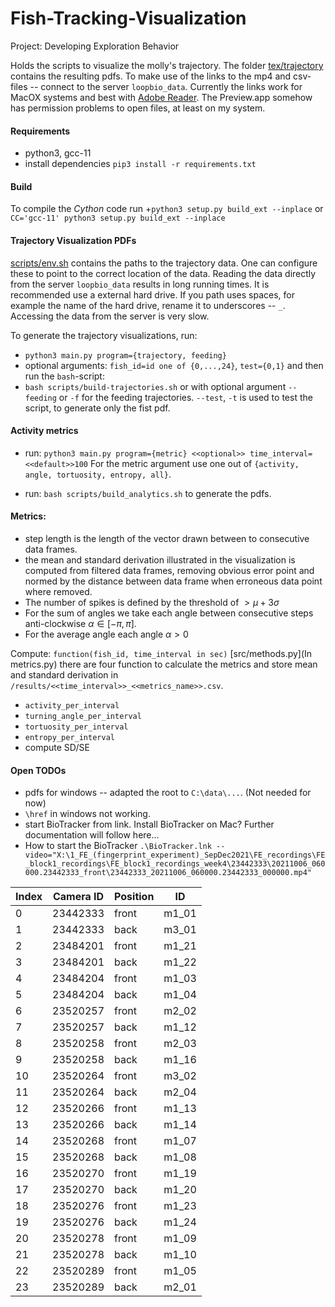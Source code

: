 # Fish-Tracking-Visualization
Project: Developing Exploration Behavior

Holds the scripts to visualize the molly's trajectory. 
The folder [tex/trajectory](tex/trajectory) contains the resulting pdfs.
To make use of the links to the mp4 and csv-files -- connect to the server `loopbio_data`. Currently the links work for MacOX systems and best with [Adobe Reader](https://get.adobe.com/de/reader/). The Preview.app somehow has permission problems to open files, at least on my system. 

#### Requirements
+ python3, gcc-11
+ install dependencies `pip3 install -r requirements.txt `

#### Build 
To compile the *Cython* code run 
+`python3 setup.py build_ext --inplace` or `CC='gcc-11' python3 setup.py build_ext --inplace`

#### Trajectory Visualization PDFs
[scripts/env.sh](scripts/env.sh) contains the paths to the trajectory data. One can configure these to point to the correct location of the data. Reading the data directly from the server `loopbio_data` results in long running times. It is recommended use a external hard drive. If you path uses spaces, for example the name of the hard drive, rename it to underscores -- `_`.   
Accessing the data from the server is very slow.  

To generate the trajectory visualizations, run: 
+ `python3 main.py program={trajectory, feeding}` 
+ optional arguments: `fish_id=id one of {0,...,24}`, `test={0,1}`
and then run the `bash`-script:
+ `bash scripts/build-trajectories.sh` or with optional argument `--feeding` or `-f` for the feeding trajectories. `--test`, `-t` is used to test the script, to generate only the fist pdf. 

#### Activity metrics
* run: `python3 main.py program={metric} <<optional>> time_interval=<<default>>100`
For the metric argument use one out of `{activity, angle, tortuosity, entropy, all}`.

* run: `bash scripts/build_analytics.sh` to generate the pdfs. 

#### Metrics: 
+ step length is the length of the vector drawn between to consecutive data frames. 
+ the mean and standard derivation illustrated in the visualization is computed from filtered data frames, removing obvious error point and normed by the distance between data frame when erroneous data point where removed. 
+ The number of spikes is defined by the threshold of $` > \mu + 3 \sigma`$
+ For the sum of angles we take each angle between consecutive steps anti-clockwise $`\alpha \in [-\pi, \pi]`$. 
+ For the average angle each angle $`\alpha > 0`$


Compute: `function(fish_id, time_interval in sec)`
[src/methods.py](In metrics.py) there are four function to calculate the metrics and store mean and standard derivation in `/results/<<time_interval>>_<<metrics_name>>.csv`. 

+ `activity_per_interval`
+ `turning_angle_per_interval`
+ `tortuosity_per_interval`
+ `entropy_per_interval`
+ compute SD/SE

#### Open TODOs
+ pdfs for windows -- adapted the root to `C:\data\...`. (Not needed for now)
+ `\href` in windows not working. 
+ start BioTracker from link. Install BioTracker on Mac? 
Further documentation will follow here... 
+ How to start the BioTracker
`.\BioTracker.lnk --video="X:\1_FE_(fingerprint_experiment)_SepDec2021\FE_recordings\FE_block1_recordings\FE_block1_recordings_week4\23442333\20211006_060000.23442333_front\23442333_20211006_060000.23442333_000000.mp4"`


| Index | Camera ID | Position | ID |
|---|---|---|---|
| 0 | 23442333 | front | m1_01|
| 1 | 23442333 | back | m3_01|
|2 | 23484201 | front | m1_21|
|3 | 23484201 | back | m1_22|
|4 | 23484204 | front | m1_03|
|5 | 23484204 | back | m1_04|
|6 | 23520257 | front | m2_02|
|7 | 23520257 | back | m1_12|
|8 | 23520258 | front | m2_03|
|9 | 23520258 | back | m1_16|
|10 | 23520264 | front | m3_02|
|11 | 23520264 | back | m2_04|
|12 | 23520266 | front | m1_13|
|13 | 23520266 | back | m1_14|
|14 | 23520268 | front | m1_07|
|15 | 23520268 | back | m1_08|
|16 | 23520270 | front | m1_19|
|17 | 23520270 | back | m1_20|
|18 | 23520276 | front | m1_23|
|19 | 23520276 | back | m1_24|
|20 | 23520278 | front | m1_09|
|21 | 23520278 | back | m1_10|
|22 | 23520289 | front | m1_05|
|23 | 23520289 | back | m2_01|
